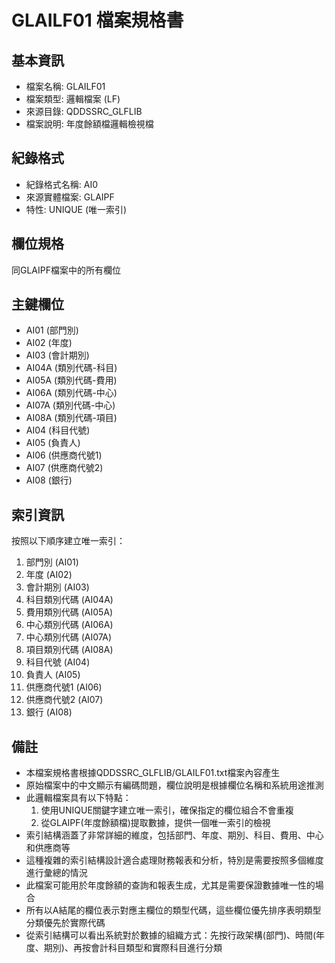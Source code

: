 # GLAILF01 檔案規格書

## 基本資訊
- 檔案名稱: GLAILF01
- 檔案類型: 邏輯檔案 (LF)
- 來源目錄: QDDSSRC_GLFLIB
- 檔案說明: 年度餘額檔邏輯檢視檔

## 紀錄格式
- 紀錄格式名稱: AI0
- 來源實體檔案: GLAIPF
- 特性: UNIQUE (唯一索引)

## 欄位規格
同GLAIPF檔案中的所有欄位

## 主鍵欄位
- AI01 (部門別)
- AI02 (年度)
- AI03 (會計期別)
- AI04A (類別代碼-科目)
- AI05A (類別代碼-費用)
- AI06A (類別代碼-中心)
- AI07A (類別代碼-中心)
- AI08A (類別代碼-項目)
- AI04 (科目代號)
- AI05 (負責人)
- AI06 (供應商代號1)
- AI07 (供應商代號2)
- AI08 (銀行)

## 索引資訊
按照以下順序建立唯一索引：
1. 部門別 (AI01)
2. 年度 (AI02)
3. 會計期別 (AI03)
4. 科目類別代碼 (AI04A)
5. 費用類別代碼 (AI05A)
6. 中心類別代碼 (AI06A)
7. 中心類別代碼 (AI07A)
8. 項目類別代碼 (AI08A)
9. 科目代號 (AI04)
10. 負責人 (AI05)
11. 供應商代號1 (AI06)
12. 供應商代號2 (AI07)
13. 銀行 (AI08)

## 備註
- 本檔案規格書根據QDDSSRC_GLFLIB/GLAILF01.txt檔案內容產生
- 原始檔案中的中文顯示有編碼問題，欄位說明是根據欄位名稱和系統用途推測
- 此邏輯檔案具有以下特點：
  1. 使用UNIQUE關鍵字建立唯一索引，確保指定的欄位組合不會重複
  2. 從GLAIPF(年度餘額檔)提取數據，提供一個唯一索引的檢視
- 索引結構涵蓋了非常詳細的維度，包括部門、年度、期別、科目、費用、中心和供應商等
- 這種複雜的索引結構設計適合處理財務報表和分析，特別是需要按照多個維度進行彙總的情況
- 此檔案可能用於年度餘額的查詢和報表生成，尤其是需要保證數據唯一性的場合
- 所有以A結尾的欄位表示對應主欄位的類型代碼，這些欄位優先排序表明類型分類優先於實際代碼
- 從索引結構可以看出系統對於數據的組織方式：先按行政架構(部門)、時間(年度、期別)、再按會計科目類型和實際科目進行分類 